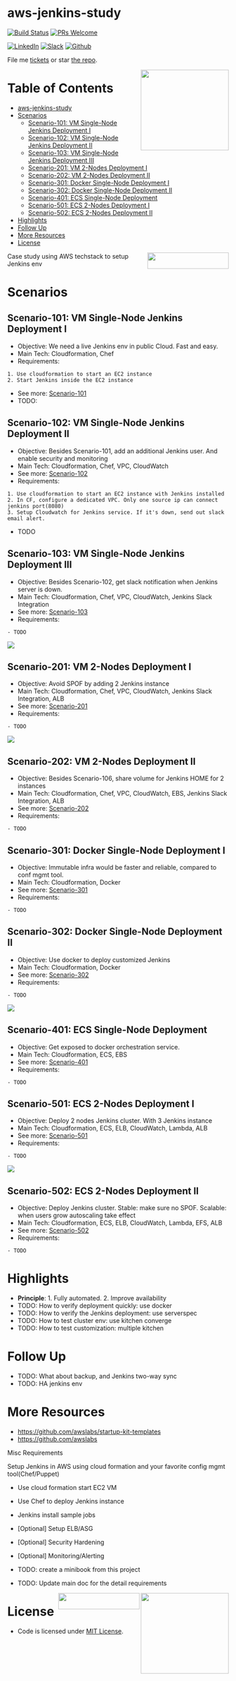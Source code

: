 # aws-jenkins-study

[![Build Status](https://travis-ci.org/DennyZhang/aws-jenkins-study.svg?branch=master)](https://travis-ci.org/DennyZhang/aws-jenkins-study) [![PRs Welcome](https://img.shields.io/badge/PRs-welcome-brightgreen.svg)](http://makeapullrequest.com)

[![LinkedIn](https://raw.githubusercontent.com/USDevOps/mywechat-slack-group/master/images/linkedin.png)](https://www.linkedin.com/in/dennyzhang001) [![Slack](https://raw.githubusercontent.com/USDevOps/mywechat-slack-group/master/images/slack.png)](https://www.dennyzhang.com/slack) [![Github](https://raw.githubusercontent.com/USDevOps/mywechat-slack-group/master/images/github.png)](https://github.com/DennyZhang)

File me [tickets](https://github.com/DennyZhang/aws-jenkins-study/issues) or star [the repo](https://github.com/DennyZhang/aws-jenkins-study).

<a href="https://github.com/DennyZhang?tab=followers"><img align="right" width="200" height="183" src="https://raw.githubusercontent.com/USDevOps/mywechat-slack-group/master/images/fork_github.png" /></a>

Table of Contents
=================

   * [aws-jenkins-study](#aws-jenkins-study)
   * [Scenarios](#scenarios)
      * [Scenario-101: VM Single-Node Jenkins Deployment I](#scenario-101-vm-single-node-jenkins-deployment-i)
      * [Scenario-102: VM Single-Node Jenkins Deployment II](#scenario-102-vm-single-node-jenkins-deployment-ii)
      * [Scenario-103: VM Single-Node Jenkins Deployment III](#scenario-103-vm-single-node-jenkins-deployment-iii)
      * [Scenario-201: VM 2-Nodes Deployment I](#scenario-201-vm-2-nodes-deployment-i)
      * [Scenario-202: VM 2-Nodes Deployment II](#scenario-202-vm-2-nodes-deployment-ii)
      * [Scenario-301: Docker Single-Node Deployment I](#scenario-301-docker-single-node-deployment-i)
      * [Scenario-302: Docker Single-Node Deployment II](#scenario-302-docker-single-node-deployment-ii)
      * [Scenario-401: ECS Single-Node Deployment](#scenario-401-ecs-single-node-deployment)
      * [Scenario-501: ECS 2-Nodes Deployment I](#scenario-501-ecs-2-nodes-deployment-i)
      * [Scenario-502: ECS 2-Nodes Deployment II](#scenario-502-ecs-2-nodes-deployment-ii)
   * [Highlights](#highlights)
   * [Follow Up](#follow-up)
   * [More Resources](#more-resources)
   * [License](#license)

<a href="https://www.dennyzhang.com"><img align="right" width="185" height="37" src="https://raw.githubusercontent.com/USDevOps/mywechat-slack-group/master/images/dns_small.png"></a>

Case study using AWS techstack to setup Jenkins env

# Scenarios

## Scenario-101: VM Single-Node Jenkins Deployment I
- Objective: We need a live Jenkins env in public Cloud. Fast and easy.
- Main Tech: Cloudformation, Chef
- Requirements:
```
1. Use cloudformation to start an EC2 instance
2. Start Jenkins inside the EC2 instance
```
- See more: [Scenario-101](./Scenario-101)
- TODO:

## Scenario-102: VM Single-Node Jenkins Deployment II
- Objective: Besides Scenario-101, add an additional Jenkins user. And enable security and monitoring
- Main Tech: Cloudformation, Chef, VPC, CloudWatch
- See more: [Scenario-102](./Scenario-102)
- Requirements:
```
1. Use cloudformation to start an EC2 instance with Jenkins installed
2. In CF, configure a dedicated VPC. Only one source ip can connect jenkins port(8080)
3. Setup Cloudwatch for Jenkins service. If it's down, send out slack email alert.
```
- TODO

## Scenario-103: VM Single-Node Jenkins Deployment III
- Objective: Besides Scenario-102, get slack notification when Jenkins server is down.
- Main Tech: Cloudformation, Chef, VPC, CloudWatch, Jenkins Slack Integration
- See more: [Scenario-103](./Scenario-103)
- Requirements:
```
- TODO
```

![](https://raw.githubusercontent.com/DennyZhang/aws-jenkins-study/master/misc/jenkins_vm_aio.png)

## Scenario-201: VM 2-Nodes Deployment I
- Objective: Avoid SPOF by adding 2 Jenkins instance
- Main Tech: Cloudformation, Chef, VPC, CloudWatch, Jenkins Slack Integration, ALB
- See more: [Scenario-201](./Scenario-201)
- Requirements:
```
- TODO
```

![](https://raw.githubusercontent.com/DennyZhang/aws-jenkins-study/master/misc/jenkins_vm_2nodes.png)

## Scenario-202: VM 2-Nodes Deployment II
- Objective: Besides Scenario-106, share volume for Jenkins HOME for 2 instances
- Main Tech: Cloudformation, Chef, VPC, CloudWatch, EBS, Jenkins Slack Integration, ALB
- See more: [Scenario-202](./Scenario-202)
- Requirements:
```
- TODO
```

## Scenario-301: Docker Single-Node Deployment I
- Objective: Immutable infra would be faster and reliable, compared to conf mgmt tool.
- Main Tech: Cloudformation, Docker
- See more: [Scenario-301](./Scenario-301)
- Requirements:
```
- TODO
```

## Scenario-302: Docker Single-Node Deployment II
- Objective: Use docker to deploy customized Jenkins
- Main Tech: Cloudformation, Docker
- See more: [Scenario-302](./Scenario-302)
- Requirements:
```
- TODO
```

![](https://raw.githubusercontent.com/DennyZhang/aws-jenkins-study/master/misc/jenkins_docker_aio.png)

## Scenario-401: ECS Single-Node Deployment
- Objective: Get exposed to docker orchestration service.
- Main Tech: Cloudformation, ECS, EBS
- See more: [Scenario-401](./Scenario-401)
- Requirements:
```
- TODO
```

## Scenario-501: ECS 2-Nodes Deployment I
- Objective: Deploy 2 nodes Jenkins cluster. With 3 Jenkins instance
- Main Tech: Cloudformation, ECS, ELB, CloudWatch, Lambda, ALB
- See more: [Scenario-501](./Scenario-501)
- Requirements:
```
- TODO
```

![](https://raw.githubusercontent.com/DennyZhang/aws-jenkins-study/master/misc/jenkins_docker_2nodes.png)

## Scenario-502: ECS 2-Nodes Deployment II
- Objective: Deploy Jenkins cluster. Stable: make sure no SPOF. Scalable: when users grow autoscaling take effect
- Main Tech: Cloudformation, ECS, ELB, CloudWatch, Lambda, EFS, ALB
- See more: [Scenario-502](./Scenario-502)
- Requirements:
```
- TODO
```

# Highlights
- **Principle**: 1. Fully automated. 2. Improve availability
- TODO: How to verify deployment quickly: use docker
- TODO: How to verify the Jenkins deployment: use serverspec
- TODO: How to test cluster env: use kitchen converge
- TODO: How to test customization: multiple kitchen

# Follow Up
- TODO: What about backup, and Jenkins two-way sync
- TODO: HA jenkins env

# More Resources
- https://github.com/awslabs/startup-kit-templates
- https://github.com/awslabs

Misc Requirements

Setup Jenkins in AWS using cloud formation and your favorite config mgmt tool(Chef/Puppet)
- Use cloud formation start EC2 VM
- Use Chef to deploy Jenkins instance
- Jenkins install sample jobs
- [Optional] Setup ELB/ASG
- [Optional] Security Hardening
- [Optional] Monitoring/Alerting

- TODO: create a minibook from this project
- TODO: Update main doc for the detail requirements

<a href="https://www.dennyzhang.com"><img align="right" width="200" height="183" src="https://raw.githubusercontent.com/USDevOps/mywechat-slack-group/master/images/magic.gif"></a>
<a href="https://www.dennyzhang.com"><img align="right" width="185" height="37" src="https://raw.githubusercontent.com/USDevOps/mywechat-slack-group/master/images/dns_small.png"></a>

# License
- Code is licensed under [MIT License](https://www.dennyzhang.com/wp-content/mit_license.txt).
